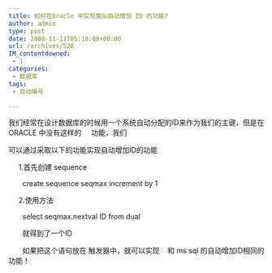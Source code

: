 ```yaml
---
title: 如何在Oracle 中实现类似自动增加 ID 的功能?
author: admin
type: post
date: 2008-11-11T05:18:09+00:00
url: /archives/528
IM_contentdowned:
 - 1
categories:
 - 数据库
tags:
 - 自动编号

---
```

我们经常在设计数据库的时候用一个系统自动分配的ID来作为我们的主键，但是在ORACLE 中没有这样的     功能，我们

 可以通过采取以下的功能实现自动增加ID的功能

      1.首先创建 sequence

        create sequence seqmax increment by 1

      2.使用方法

        select seqmax.nextval ID from dual

        就得到了一个ID

        如果把这个语句放在 触发器中，就可以实现    和 ms sql 的自动增加ID相同的功能！